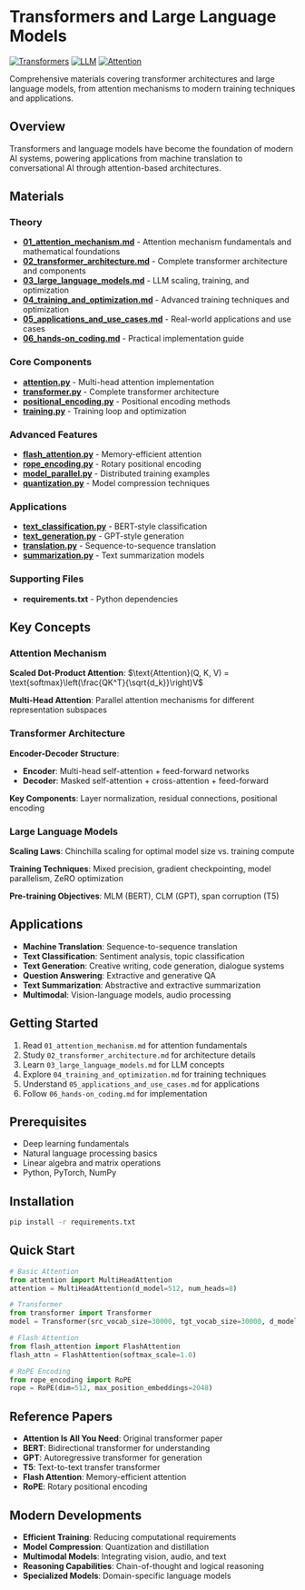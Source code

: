 # Transformers and Large Language Models

[![Transformers](https://img.shields.io/badge/Transformers-Attention%20Mechanisms-blue.svg)](https://en.wikipedia.org/wiki/Transformer_(machine_learning))
[![LLM](https://img.shields.io/badge/LLM-Large%20Language%20Models-green.svg)](https://en.wikipedia.org/wiki/Large_language_model)
[![Attention](https://img.shields.io/badge/Attention-Self--Attention-purple.svg)](https://en.wikipedia.org/wiki/Attention_(machine_learning))

Comprehensive materials covering transformer architectures and large language models, from attention mechanisms to modern training techniques and applications.

## Overview

Transformers and language models have become the foundation of modern AI systems, powering applications from machine translation to conversational AI through attention-based architectures.

## Materials

### Theory
- **[01_attention_mechanism.md](01_attention_mechanism.md)** - Attention mechanism fundamentals and mathematical foundations
- **[02_transformer_architecture.md](02_transformer_architecture.md)** - Complete transformer architecture and components
- **[03_large_language_models.md](03_large_language_models.md)** - LLM scaling, training, and optimization
- **[04_training_and_optimization.md](04_training_and_optimization.md)** - Advanced training techniques and optimization
- **[05_applications_and_use_cases.md](05_applications_and_use_cases.md)** - Real-world applications and use cases
- **[06_hands-on_coding.md](06_hands-on_coding.md)** - Practical implementation guide

### Core Components
- **[attention.py](attention.py)** - Multi-head attention implementation
- **[transformer.py](transformer.py)** - Complete transformer architecture
- **[positional_encoding.py](positional_encoding.py)** - Positional encoding methods
- **[training.py](training.py)** - Training loop and optimization

### Advanced Features
- **[flash_attention.py](flash_attention.py)** - Memory-efficient attention
- **[rope_encoding.py](rope_encoding.py)** - Rotary positional encoding
- **[model_parallel.py](model_parallel.py)** - Distributed training examples
- **[quantization.py](quantization.py)** - Model compression techniques

### Applications
- **[text_classification.py](text_classification.py)** - BERT-style classification
- **[text_generation.py](text_generation.py)** - GPT-style generation
- **[translation.py](translation.py)** - Sequence-to-sequence translation
- **[summarization.py](summarization.py)** - Text summarization models

### Supporting Files
- **requirements.txt** - Python dependencies

## Key Concepts

### Attention Mechanism
**Scaled Dot-Product Attention**: $\text{Attention}(Q, K, V) = \text{softmax}\left(\frac{QK^T}{\sqrt{d_k}}\right)V$

**Multi-Head Attention**: Parallel attention mechanisms for different representation subspaces

### Transformer Architecture
**Encoder-Decoder Structure**:
- **Encoder**: Multi-head self-attention + feed-forward networks
- **Decoder**: Masked self-attention + cross-attention + feed-forward

**Key Components**: Layer normalization, residual connections, positional encoding

### Large Language Models
**Scaling Laws**: Chinchilla scaling for optimal model size vs. training compute

**Training Techniques**: Mixed precision, gradient checkpointing, model parallelism, ZeRO optimization

**Pre-training Objectives**: MLM (BERT), CLM (GPT), span corruption (T5)

## Applications

- **Machine Translation**: Sequence-to-sequence translation
- **Text Classification**: Sentiment analysis, topic classification
- **Text Generation**: Creative writing, code generation, dialogue systems
- **Question Answering**: Extractive and generative QA
- **Text Summarization**: Abstractive and extractive summarization
- **Multimodal**: Vision-language models, audio processing

## Getting Started

1. Read `01_attention_mechanism.md` for attention fundamentals
2. Study `02_transformer_architecture.md` for architecture details
3. Learn `03_large_language_models.md` for LLM concepts
4. Explore `04_training_and_optimization.md` for training techniques
5. Understand `05_applications_and_use_cases.md` for applications
6. Follow `06_hands-on_coding.md` for implementation

## Prerequisites

- Deep learning fundamentals
- Natural language processing basics
- Linear algebra and matrix operations
- Python, PyTorch, NumPy

## Installation

```bash
pip install -r requirements.txt
```

## Quick Start

```python
# Basic Attention
from attention import MultiHeadAttention
attention = MultiHeadAttention(d_model=512, num_heads=8)

# Transformer
from transformer import Transformer
model = Transformer(src_vocab_size=30000, tgt_vocab_size=30000, d_model=512)

# Flash Attention
from flash_attention import FlashAttention
flash_attn = FlashAttention(softmax_scale=1.0)

# RoPE Encoding
from rope_encoding import RoPE
rope = RoPE(dim=512, max_position_embeddings=2048)
```

## Reference Papers

- **Attention Is All You Need**: Original transformer paper
- **BERT**: Bidirectional transformer for understanding
- **GPT**: Autoregressive transformer for generation
- **T5**: Text-to-text transfer transformer
- **Flash Attention**: Memory-efficient attention
- **RoPE**: Rotary positional encoding

## Modern Developments

- **Efficient Training**: Reducing computational requirements
- **Model Compression**: Quantization and distillation
- **Multimodal Models**: Integrating vision, audio, and text
- **Reasoning Capabilities**: Chain-of-thought and logical reasoning
- **Specialized Models**: Domain-specific language models 